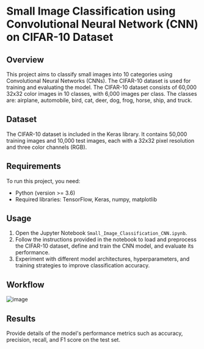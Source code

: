 # Small Image Classification using Convolutional Neural Network (CNN) on CIFAR-10 Dataset

## Overview

This project aims to classify small images into 10 categories using Convolutional Neural Networks (CNNs). The CIFAR-10 dataset is used for training and evaluating the model. The CIFAR-10 dataset consists of 60,000 32x32 color images in 10 classes, with 6,000 images per class. The classes are: airplane, automobile, bird, cat, deer, dog, frog, horse, ship, and truck.

## Dataset

The CIFAR-10 dataset is included in the Keras library. It contains 50,000 training images and 10,000 test images, each with a 32x32 pixel resolution and three color channels (RGB).

## Requirements

To run this project, you need:

- Python (version >= 3.6)
- Required libraries: TensorFlow, Keras, numpy, matplotlib

## Usage

1. Open the Jupyter Notebook `Small_Image_Classification_CNN.ipynb`.
2. Follow the instructions provided in the notebook to load and preprocess the CIFAR-10 dataset, define and train the CNN model, and evaluate its performance.
3. Experiment with different model architectures, hyperparameters, and training strategies to improve classification accuracy.

## Workflow

![image](https://github.com/anandshaji04/cifar10_cnn_image_classification/assets/95977186/ed6dc3e9-8bb7-4691-a089-c9ebbb880dac)

## Results

Provide details of the model's performance metrics such as accuracy, precision, recall, and F1 score on the test set.
